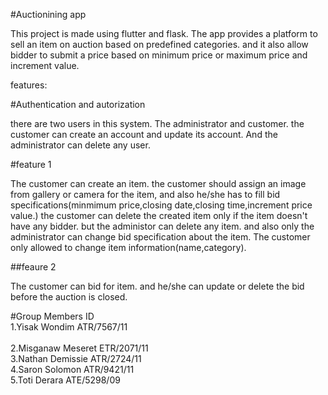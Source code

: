

#Auctionining app

This project is  made using flutter and flask. The app provides a platform to sell an item on auction  based on predefined categories. and it also allow bidder to submit a price based on minimum price or maximum price and increment value.

features:

#Authentication and autorization
    
 there are two users in this system. The administrator and customer. the customer can create an account and update its account. And the administrator can delete any user.

#feature 1

The customer can create an item. the customer should assign an image from gallery or camera for the item, and also he/she has to fill bid specifications(minmimum price,closing date,closing time,increment price value.) the customer can delete the created item only if the item doesn't have any bidder. but the administor can delete any item. and also only the administrator can change bid specification about the item. The customer only allowed to change item information(name,category).

##feaure 2

The customer can bid for item. and he/she can update or delete the bid before the auction is closed.

#Group Members                                 ID<br />
1.Yisak Wondim                               ATR/7567/11 <br />   
2.Misganaw Meseret                           ETR/2071/11 <br /> 
3.Nathan Demissie                            ATR/2724/11 <br /> 
4.Saron Solomon                              ATR/9421/11<br />
5.Toti Derara                                ATE/5298/09








